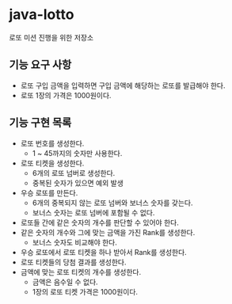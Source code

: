 # java-lotto
로또 미션 진행을 위한 저장소

## 기능 요구 사항

- 로또 구입 금액을 입력하면 구입 금액에 해당하는 로또를 발급해야 한다.
- 로또 1장의 가격은 1000원이다.

## 기능 구현 목록

- 로또 번호를 생성한다.
    - 1 ~ 45까지의 숫자만 사용한다.
- 로또 티켓을 생성한다.
    - 6개의 로또 넘버로 생성한다.
    - 중복된 숫자가 있으면 예외 발생
- 우승 로또를 만든다.
    - 6개의 중복되지 않는 로또 넘버와 보너스 숫자를 갖는다.
    - 보너스 숫자는 로또 넘버에 포함될 수 없다.
- 로또들 간에 같은 숫자의 개수를 판단할 수 있어야 한다.
- 같은 숫자의 개수와 그에 맞는 금액을 가진 Rank를 생성한다.
    - 보너스 숫자도 비교해야 한다. 
- 우승 로또에서 로또 티켓을 하나 받아서 Rank를 생성한다.
- 로또 티켓들의 당첨 결과를 생성한다.
- 금액에 맞는 로또 티켓의 개수를 생성한다.
    - 금액은 음수일 수 없다.
    - 1장의 로또 티켓 가격은 1000원이다.